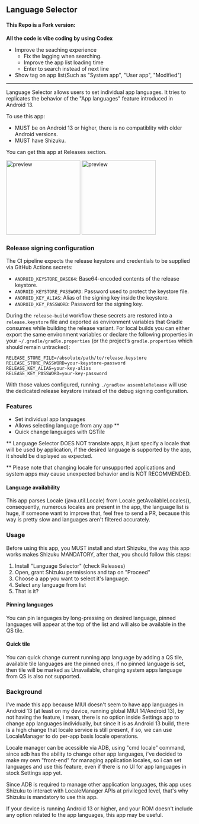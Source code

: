 ## Language Selector

#### This Repo is a Fork version:

**All the code is vibe coding by using Codex**
- Improve the seaching experience
   - Fix the lagging when searching.
   - Improve the app list loading time
   - Enter to search instead of next line 
- Show tag on app list(Such as "System app", "User app", "Modified")

---

Language Selector allows users to set individual app languages. It tries to replicates the behavior of the "App languages" feature introduced in Android 13.

To use this app:
- MUST be on Android 13 or higher, there is no compatiblity with older Android versions.
- MUST have Shizuku.

You can get this app at Releases section.

<div>
<img src="https://raw.githubusercontent.com/VegaBobo/Language-Selector/main/other/preview_1.jpg" alt="preview" width="200"/>
<img src="https://raw.githubusercontent.com/VegaBobo/Language-Selector/main/other/preview_2.jpg" alt="preview" width="200"/>
</div>

### Release signing configuration

The CI pipeline expects the release keystore and credentials to be supplied via GitHub Actions secrets:

- `ANDROID_KEYSTORE_BASE64`: Base64-encoded contents of the release keystore.
- `ANDROID_KEYSTORE_PASSWORD`: Password used to protect the keystore file.
- `ANDROID_KEY_ALIAS`: Alias of the signing key inside the keystore.
- `ANDROID_KEY_PASSWORD`: Password for the signing key.

During the `release-build` workflow these secrets are restored into a `release.keystore` file and exported as environment variables that Gradle consumes while building the release variant. For local builds you can either export the same environment variables or declare the following properties in your `~/.gradle/gradle.properties` (or the project’s `gradle.properties` which should remain untracked):

```
RELEASE_STORE_FILE=/absolute/path/to/release.keystore
RELEASE_STORE_PASSWORD=your-keystore-password
RELEASE_KEY_ALIAS=your-key-alias
RELEASE_KEY_PASSWORD=your-key-password
```

With those values configured, running `./gradlew assembleRelease` will use the dedicated release keystore instead of the debug signing configuration.

### Features

- Set individual app languages
- Allows selecting language from any app **
- Quick change languages with QSTile

** Language Selector DOES NOT translate apps, it just specify a locale that will be used by application, if the desired language is supported by the app, it should be displayed as expected.

** Please note that changing locale for unsupported applications and system apps may cause unexpected behavior and is NOT RECOMMENDED.

#### Language availability

This app parses Locale (java.util.Locale) from Locale.getAvailableLocales(), consequently, numerous locales are present in the app, the language list is huge, if someone want to improve that, feel free to send a PR, because this way is pretty slow and languages aren't filtered accurately.

###  Usage

Before using this app, you MUST install and start Shizuku, the way this app works makes Shizuku MANDATORY, after that, you should follow this steps:

1. Install "Language Selector" (check Releases)
2. Open, grant Shizuku permissions and tap on "Proceed"
3. Choose a app you want to select it's language.
4. Select any language from list
5. That is it?

#### Pinning languages

You can pin languages by long-pressing on desired language, pinned languages will appear at the top of the list and will also be available in the QS tile.

#### Quick tile

You can quick change current running app language by adding a QS tile, available tile languages are the pinned ones, if no pinned language is set, then tile will be marked as Unavailable, changing system apps language from QS is also not supported.

### Background

I've made this app because MIUI doesn't seem to have app languages in Android 13 (at least on my device, running global MIUI 14/Android 13), by not having the feature, i mean, there is no option inside Settings app to change app languages individually, but since it is as Android 13 build,  there is a high change that locale service is still present, if so, we can use LocaleManager to do per-app basis locale operations.

Locale manager can be acessible via ADB, using "cmd locale" command, since adb has the ability to change other app languages, i've decided to make my own "front-end" for managing application locales, so i can set languages and use this feature, even if there is no UI for app languages in stock Settings app yet.

Since ADB is required to manage other application languages, this app uses Shizuku to interact with LocaleManager APIs at privileged level, that's why Shizuku is mandatory to use this app.

If your device is running Android 13 or higher, and your ROM doesn't include any option related to the app languages, this app may be useful.

